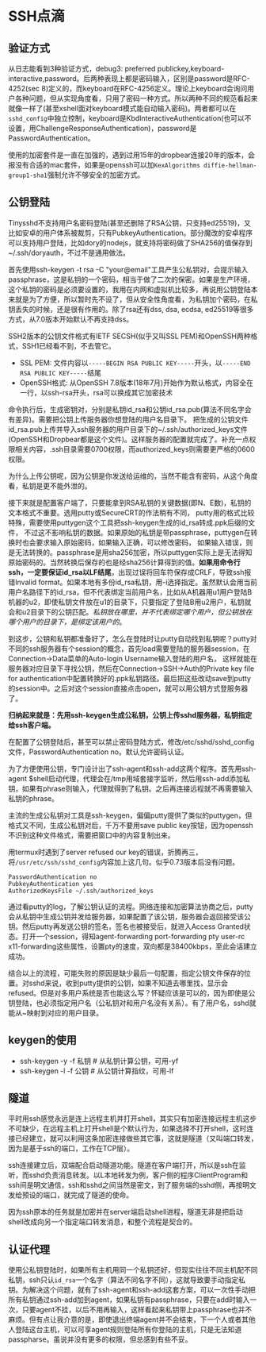 SSH点滴
====
验证方式
----
从日志能看到3种验证方式，debug3: preferred publickey,keyboard-interactive,password。后两种表现上都是密码输入，区别是password是RFC-4252(sec 8)定义的，而keyboard在RFC-4256定义。理论上keyboard会询问用户各种问题，但从实现角度看，只用了密码一种方式。所以两种不同的规范看起来就像一样了(甚至xshell面对keyboard模式能自动输入密码)。两者都可以在`sshd_config`中独立控制，keyboard是KbdInteractiveAuthentication(也可以不设置，用ChallengeResponseAuthentication)，password是PasswordAuthentication。

使用的加密套件是一直在加强的，遇到过用15年的dropbear连接20年的版本，会报没有合适的mac套件，如果是openssh可以加`KexAlgorithms diffie-hellman-group1-sha1`强制允许不够安全的加密方式。

公钥登陆
----
Tinysshd不支持用户名密码登陆(甚至还删除了RSA公钥，只支持ed25519)，又比如安卓的用户体系被裁剪，只有PubkeyAuthentication。部分魔改的安卓程序可以支持用户登陆，比如dory的nodejs，就支持将密码做了SHA256的值保存到~/.ssh/doryauth，不过不是通用做法。

首先使用ssh-keygen -t rsa -C "your@email"工具产生公私钥对，会提示输入passphrase，这是私钥的一个密码，相当于做了二次的保密。如果是生产环境，这个私钥的密码是必须要设置的，我用在内网和虚拟机比较多，再说用公钥登陆本来就是为了方便，所以暂时先不设了，但从安全性角度看，为私钥加个密码，在私钥丢失的时候，还是很有作用的。除了rsa还有dss, dsa, ecdsa, ed25519等很多方式，从7.0版本开始默认不再支持dss。

SSH2版本的公钥文件格式有IETF SECSH(似乎又叫SSL PEM)和OpenSSH两种格式，SSH1已经看不到，不去管它。

* SSL PEM: 文件内容以`-----BEGIN RSA PUBLIC KEY-----`开头，以`-----END RSA PUBLIC KEY-----`结尾
* OpenSSH格式: 从OpenSSH 7.8版本(18年7月)开始作为默认格式，内容全在一行，以ssh-rsa开头，rsa可以换成其它加密技术

命令执行后，生成密钥对，分别是私钥id\_rsa和公钥id\_rsa.pub(算法不同名字会有差异)。需要把公钥上传服务器你想登陆的用户名目录下。
把生成的公钥文件id\_rsa.pub上传并导入ssh服务器的用户目录下的~/.ssh/authorized\_keys文件(OpenSSH和Dropbear都是这个文件)。这样服务器的配置就完成了。补充一点权限相关内容，.ssh目录需要0700权限，而authorized\_keys则需要更严格的0600权限。

为什么上传公钥呢，因为公钥是你发送给运维的，当然不能含有密码，从这个角度看，私钥是更不能外泄的。

接下来就是配置客户端了，只要能拿到RSA私钥的关键数据(即N、E数)，私钥的文本格式不重要。选用putty或SecureCRT的作法稍有不同，
putty用的格式比较特殊，需要使用puttygen这个工具把ssh-keygen生成的id\_rsa转成.ppk后缀的文件，
不过这不影响私钥的数据。如果原始的私钥是带passphrase，puttygen在转换时也会要求输入原始密码，如果输入正确，可以修改密码，
如果输入错误，则是无法转换的。passphrase是用sha256加密，所以puttygen实际上是无法得知原始密码的。当然转换后保存的也是经sha256计算得到的值。**如果用命令行ssh，一定要保证id\_rsa以LF结尾**，出现过误将回车符保存成CRLF，导致ssh报错Invalid format。如果本地有多份id\_rsa私钥，用-i选择指定。虽然默认会用当前用户名路径下的id\_rsa，但不代表绑定当前用户名，比如从A机器用u1用户登陆B机器的u2，即使私钥文件放在u1的目录下，只要指定了登陆B用u2用户，私钥就会和u2目录下的公钥匹配。*私钥放在哪里，并不代表绑定哪个用户，但公钥放在哪个用户的目录下，是绑定该用户的*。

到这步，公钥和私钥都准备好了，怎么在登陆时让putty自动找到私钥呢？putty对不同的ssh服务器有个session的概念，首先load需要登陆的服务器session，在Connection->Data菜单的Auto-login Username输入登陆的用户名，
这样就能在服务器对应目录下寻找公钥，然后在Connection->SSH->Auth的Private key file for authentication中配置转换好的.ppk私钥路径。最后把这些改动save到putty的session中。之后对这个session直接点击open，就可以用公钥方式登服务器了。

**归纳起来就是：先用ssh-keygen生成公私钥，公钥上传sshd服务器，私钥指定给ssh客户端。**

在配置了公钥登陆后，甚至可以禁止密码登陆方式，修改/etc/sshd/sshd_config文件，PasswordAuthentication no。默认允许密码认证。

为了方便使用公钥，专门设计出了ssh-agent和ssh-add这两个程序。首先用ssh-agent $shell启动代理，代理会在/tmp用域套接字监听，然后用ssh-add添加私钥，如果有phrase则输入，代理就得到了私钥。之后再连接远程就不再需要输入私钥的phrase。

主流的生成公私钥对工具是ssh-keygen，偏偏putty提供了类似的puttygen，但格式又不同，生成公私钥对后，千万不要用save public key按钮，因为openssh不识别这种文件格式，需要把窗口中的内容复制出来。

用termux时遇到了server refused our key的错误，折腾再三，将`/usr/etc/ssh/sshd_config`内容加上这几句。似乎0.73版本后没有问题。
```
PasswordAuthentication no
PubkeyAuthentication yes
AuthorizedKeysFile ~/.ssh/authorized_keys
```

通过看putty的log，了解公钥认证的流程。网络连接和加密算法协商之后，putty会从私钥中生成公钥并发给服务器，如果配置了该公钥，服务器会返回接受该公钥。然后putty再发送公钥的签名，签名也被接受后，就进入Access Granted状态。打开一个session，得知agent-forwarding port-forwarding pty user-rc x11-forwarding这些属性，设置pty的速度，双向都是38400kbps，至此会话建立成功。

结合以上的流程，可能失败的原因是缺少最后一句配置，指定公钥文件保存的位置。对sshd来说，收到putty提供的公钥，如果不知道去哪里找，显示会refused。但是对多用户系统是否也能这么写？怀疑应该是可以的，因为即使是公钥登陆，也必须指定用户名（公私钥对和用户名没有关系）。有了用户名，sshd就能从~映射到对应的用户目录。

keygen的使用
----
* ssh-keygen -y -f 私钥  # 从私钥计算公钥，可用-yf
* ssh-keygen -l -f 公钥  # 从公钥计算指纹，可用-lf

隧道
----
平时用ssh感觉永远是连上远程主机并打开shell，其实只有加密连接远程主机这步不可缺少，在远程主机上打开shell是个默认行为，如果选择不打开shell，这时连接已经建立，就可以利用这条加密连接做些其它事，这就是隧道（又叫端口转发，因为是基于ssh的端口，工作在TCP层）。

ssh连接建立后，双端配合启动隧道功能。隧道在客户端打开，所以是ssh在监听，而sshd负责消息转发。以L本地转发为例，客户侧的程序ClientProgram和ssh间是明文通信，ssh和sshd之间当然是密文，到了服务端的sshd侧，再按明文发给预设的端口，就完成了隧道的使命。

因为ssh原本的任务就是加密并在server端启动shell进程，隧道无非是把启动shell改成向另一个指定端口转发消息，和整个流程是契合的。

认证代理
--
使用公私钥登陆时，如果所有主机用同一个私钥还好，但现实往往不同主机配不同私钥，ssh只认`id_rsa`一个名字（算法不同名字不同），这就导致要手动指定私钥。为解决这个问题，就有了ssh-agent和ssh-add这套方案，可以一次性手动把所有私钥通过ssh-add加到agent，如果私钥有passphrase，只要在add时输入一次，只要agent不挂，以后不用再输入，这样看起来私钥带上passphrase也并不麻烦。但有点让我介意的是，即使退出终端agent并不会结束，下一个人或者其他人登陆这台主机，可以可享agent规则登陆所有你登陆的主机，只是无法知道passpharse。虽说并没有更多的权限，但总感到有些不妥。
